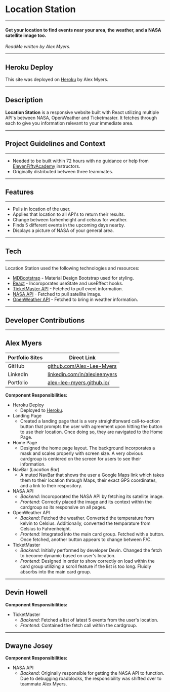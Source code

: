 # Location Station
_____
#### Get your location to find events near your area, the weather, and a NASA satellite image too.
*ReadMe written by Alex Myers.*
_____
## Heroku Deploy
This site was deployed on [Heroku] by Alex Myers.
_____
## Description
__Location Station__ is a responsive website built with React utilizing multiple API's between NASA, OpenWeather and Ticketmaster. It fetches through each to give you information relevant to your immediate area.
_____
## Project Guidelines and Context
_____
- Needed to be built within 72 hours with no guidance or help from [ElevenFiftyAcademy] instructors.
- Originally distributed between three teammates.
_____
## Features
_____
- Pulls in location of the user.
- Applies that location to all API's to return their results.
- Change between farhenheight and celsius for weather.
- Finds 5 different events in the upcoming days nearby.
- Displays a picture of NASA of your general area.
_____
## Tech
_____
Location Station used the following technologies and resources:

- [MDBootstrap] - Material Design Bootstrap used for styling.
- [React] - Incoroporates useState and useEffect hooks.
- [TicketMaster API] - Fetched to pull event information.
- [NASA API] - Fetched to pull satellite image.
- [OpenWeather API] - Fetched to bring in weather information.
_____
## Developer Contributions
_____
## Alex Myers
| Portfolio  Sites | Direct Link |
| ------ | ------ |
| GitHub | [github.com/Alex-Lee-Myers][Alex-Github] |
| LinkedIn | [linkedin.com/in/alexleemyers][Alex-LinkedIn] |
| Portfolio | [alex-lee-myers.github.io/][Alex-Portfolio] |

**Component Responsibilities:**
-   Heroku Deploy
    - Deployed to [Heroku].
-   Landing Page
    - Created a landing page that is a very straightforward call-to-action button that prompts the user with agreement upon hitting the button to use their location. Once doing so, they are navigated to the Home Page.
-   Home Page
    - Designed the home page layout. The background incorporates a mask and scales properly with screen size. A very obvious cardgroup is centered on the screen for users to see their information. 
-   NavBar (*Location Bar*)
    -   A muted NavBar that shows the user a Google Maps link which takes them to their location through Maps, their exact GPS coordinates, and a link to their respository.
-   NASA API
    - *Backend*: Incoroporated the NASA API by fetching its satellite image. 
    - *Frontend*: Correctly placed the image and its context within the cardgroup so its responsive on all pages.  
-   OpenWeather API
    - *Backend*: Fetched the weather. Converted the temperature from kelvin to Celsius. Additionally, converted the temparature from Celsius to Fahrenheight.
    - *Frontend*: Integrated into the main card group. Fetched with a button. Once fetched, another button appears to change between F/C. 
-   TicketMaster
    - *Backend*: Initially performed by developer Devin. Changed the fetch to become dynamic based on user's location. 
    - *Frontend*: Designed in order to show correctly on load within the card group utilizing a scroll feature if the list is too long. Fluidly absorbs into the main card group. 
_____
## Devin Howell
**Component Responsibilities:**
-   TicketMaster
    - *Backend*: Fetched a list of latest 5 events from the user's location.
    - *Frontend*: Contained the fetch call within the cardgroup.

_____
## Dwayne Josey
**Component Responsibilities:**
-   NASA API
    -   *Backend*: Originally responsible for getting the NASA API to function. Due to debugging roadblocks, the responsibility was shifted over to teammate Alex Myers.

[//]: # (These are reference links used in the body of this note and get stripped out when the markdown processor does its job. There is no need to format nicely because it shouldn't be seen. Thanks SO - http://stackoverflow.com/questions/4823468/store-comments-in-markdown-syntax)

   [MDBootstrap]: <https://github.com/joemccann/dillinger>
   [React]: <https://reactjs.org/>
   [TicketMaster API]: <http://daringfireball.net>
   [OpenWeather API]: <http://daringfireball.net/projects/markdown/>
   [NASA API]: <https://github.com/markdown-it/markdown-it>
   [ElevenFiftyAcademy]: <https://elevenfifty.org/>
   [Alex-Github]: <http://ace.ajax.org>
   [Alex-LinkedIn]: <http://nodejs.org>
   [Alex-Portfolio]: <http://twitter.github.com/bootstrap/>
   [Heroku]: <http://expressjs.com>
   [AngularJS]: <http://angularjs.org>
   [Gulp]: <http://gulpjs.com>

   [PlDb]: <https://github.com/joemccann/dillinger/tree/master/plugins/dropbox/README.md>
   [PlGh]: <https://github.com/joemccann/dillinger/tree/master/plugins/github/README.md>
   [PlGd]: <https://github.com/joemccann/dillinger/tree/master/plugins/googledrive/README.md>
   [PlOd]: <https://github.com/joemccann/dillinger/tree/master/plugins/onedrive/README.md>
   [PlMe]: <https://github.com/joemccann/dillinger/tree/master/plugins/medium/README.md>
   [PlGa]: <https://github.com/RahulHP/dillinger/blob/master/plugins/googleanalytics/README.md>

